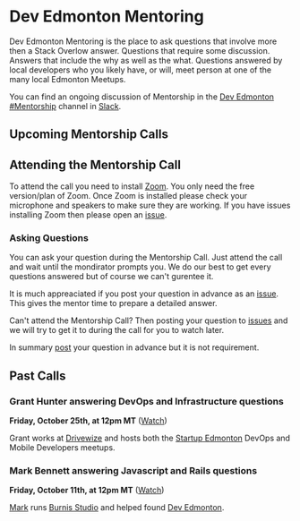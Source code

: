# Dev Edmonton Mentoring
Dev Edmonton Mentoring is the place to ask questions that involve more then a Stack Overlow answer.  Questions that require some discussion.  Answers that include the why as well as the what.  Questions answered by local developers who you likely have, or will, meet person at one of the many local Edmonton Meetups.

You can find an ongoing discussion of Mentorship in the [Dev Edmonton](https://devedmonton.com/) [#Mentorship](https://devedmonton.slack.com/messages/CG3NB1P8E) channel in [Slack](https://slack.com/intl/en-ca/).

## Upcoming Mentorship Calls


## Attending the Mentorship Call
To attend the call you need to install [Zoom](https://zoom.us/).  You only need the free version/plan of Zoom.  Once Zoom is installed please check your microphone and speakers to make sure they are working.  If you have issues installing Zoom then please open an [issue](https://github.com/devedmonton/mentoring/issues).

### Asking Questions
You can ask your question during the Mentorship Call.  Just attend the call and wait until the mondirator prompts you.  We do our best to get every questions answered but of course we can't gurentee it.

It is much appreaciated if you post your question in advance as an [issue](https://github.com/devedmonton/mentoring/issues).  This gives the mentor time to prepare a detailed answer.

Can't attend the Mentorship Call?  Then posting your question to [issues](https://github.com/devedmonton/mentoring/issues) and we will try to get it to during the call for you to watch later.

In summary [post](https://github.com/devedmonton/mentoring/issues) your question in advance but it is not requirement.

## Past Calls

### Grant Hunter answering DevOps and Infrastructure questions
**Friday, October 25th, at 12pm MT** ([Watch](https://www.youtube.com/watch?v=Yv-ELQW4dag))

Grant works at [Drivewize](https://drivewyze.com/) and hosts both the [Startup Edmonton](https://www.meetup.com/startupedmonton/) DevOps and Mobile Developers meetups.

### Mark Bennett answering Javascript and Rails questions
**Friday, October 11th, at 12pm MT** ([Watch](https://www.youtube.com/watch?v=vz58hs_uX2I))

[Mark](https://markbennett.ca) runs [Burnis Studio](http://burmis.ca/) and helped found [Dev Edmonton](https://devedmonton.com/).
